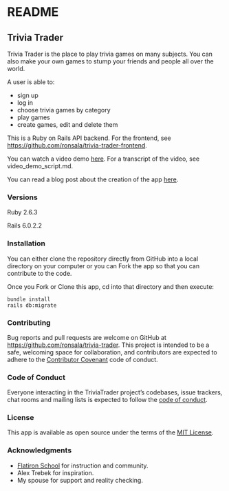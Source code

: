 # README

## Trivia Trader

Trivia Trader is the place to play trivia games on many subjects. You can also make your own games to stump your friends and people all over the world.

A user is able to:

* sign up
* log in
* choose trivia games by category
* play games
* create games, edit and delete them

This is a Ruby on Rails API backend. For the frontend, see <https://github.com/ronsala/trivia-trader-frontend>.

You can watch a video demo [here](https://youtu.be/3Cer0pcacIg).
For a transcript of the video, see video_demo_script.md.

You can read a blog post about the creation of the app [here](http://ronsala.net/makefile_005_js_project--reuseable_functions_for_adding_html_dynamically).

### Versions

Ruby 2.6.3

Rails 6.0.2.2

### Installation

You can either clone the repository directly from GitHub into a local directory on your computer or you can Fork the app so that you can contribute to the code.

Once you Fork or Clone this app, cd into that directory and then execute:

```
bundle install
rails db:migrate
```
### Contributing

Bug reports and pull requests are welcome on GitHub at <https://github.com/ronsala/trivia-trader>. This project is intended to be a safe, welcoming space for collaboration, and contributors are expected to adhere to the [Contributor Covenant](http://contributor-covenant.org) code of conduct.

### Code of Conduct

Everyone interacting in the TriviaTrader project’s codebases, issue trackers, chat rooms and mailing lists is expected to follow the [code of conduct](https://github.com/ronsala/quiet-places/blob/master/CODE_OF_CONDUCT.md).

### License

This app is available as open source under the terms of the [MIT License](https://opensource.org/licenses/MIT).

### Acknowledgments

* [Flatiron School](https://flatironschool.com) for instruction and community.
* Alex Trebek for inspiration.
* My spouse for support and reality checking.
